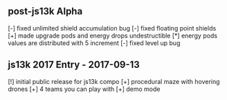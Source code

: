 ## post-js13k Alpha
[-] fixed unlimited shield accumulation bug
[-] fixed floating point shields
[+] made upgrade pods and energy drops undestructible
[*] energy pods values are distributed with 5 increment
[-] fixed level up bug

## js13k 2017 Entry - 2017-09-13
[!] initial public release for js13k compo
[+] procedural maze with hovering drones
[+] 4 teams you can play with
[+] demo mode

